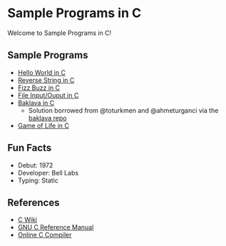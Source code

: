 # Sample Programs in C

Welcome to Sample Programs in C!

## Sample Programs

- [Hello World in C][2]
- [Reverse String in C][3]
- [Fizz Buzz in C][4]
- [File Input/Ouput in C][5]
- [Baklava in C][10]
  - Solution borrowed from @toturkmen and @ahmeturganci via the [baklava repo][1]
- [Game of Life in C][6]

## Fun Facts

- Debut: 1972
- Developer: Bell Labs
- Typing: Static

## References

- [C Wiki][7]
- [GNU C Reference Manual][8]
- [Online C Compiler][9]

[1]: https://github.com/toturkmen/baklava
[2]: https://therenegadecoder.com/code/hello-world-in-c/
[3]: https://github.com/jrg94/sample-programs/issues/288
[4]: https://github.com/TheRenegadeCoder/sample-programs/issues/354
[5]: https://github.com/TheRenegadeCoder/sample-programs/issues/408
[6]: https://github.com/TheRenegadeCoder/sample-programs/issues/371
[7]: https://en.wikipedia.org/wiki/C_(programming_language)
[8]: https://www.gnu.org/software/gnu-c-manual/
[9]: https://www.onlinegdb.com/online_c_compiler
[10]: https://github.com/TheRenegadeCoder/sample-programs/issues/424
